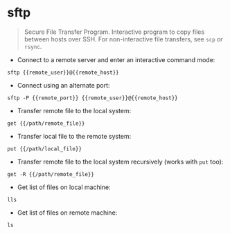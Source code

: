 # sftp

> Secure File Transfer Program.
> Interactive program to copy files between hosts over SSH.
> For non-interactive file transfers, see `scp` or `rsync`.

- Connect to a remote server and enter an interactive command mode:

`sftp {{remote_user}}@{{remote_host}}`

- Connect using an alternate port:

`sftp -P {{remote_port}} {{remote_user}}@{{remote_host}}`

- Transfer remote file to the local system:

`get {{/path/remote_file}}`

- Transfer local file to the remote system:

`put {{/path/local_file}}`

- Transfer remote file to the local system recursively (works with `put` too):

`get -R {{/path/remote_file}}`

- Get list of files on local machine:

`lls`

- Get list of files on remote machine:

`ls`
